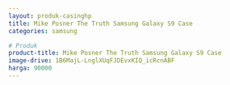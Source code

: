```yaml
---
layout: produk-casinghp
title: Mike Posner The Truth Samsung Galaxy S9 Case
categories: samsung

# Produk
product-title: Mike Posner The Truth Samsung Galaxy S9 Case
image-drive: 1B6MajL-LnglXUqFJDEvxKIQ_icRcnABF
harga: 90000
---
```

